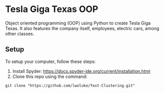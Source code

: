 # Tesla Giga Texas OOP
Object oriented programming (OOP) using Python to create Tesla Giga Texas. It also features the company itself, employees, electric cars, among other classes.

## Setup
To setup your computer, follow these steps:

1) Install Spyder: https://docs.spyder-ide.org/current/installation.html
2) Clone this repo using the command:
```
git clone "https://github.com/lwoluke/Text-Clustering.git"
```
